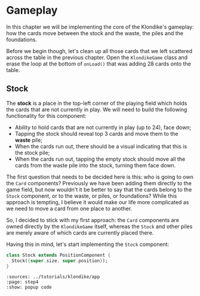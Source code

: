 # Gameplay

In this chapter we will be implementing the core of the Klondike's gameplay: how the cards move
between the stock and the waste, the piles and the foundations.

Before we begin though, let's clean up all those cards that we left scattered across the table in
the previous chapter. Open the `KlondikeGame` class and erase the loop at the bottom of `onLoad()`
that was adding 28 cards onto the table.


## Stock

The **stock** is a place in the top-left corner of the playing field which holds the cards that are
not currently in play. We will need to build the following functionality for this component:

- Ability to hold cards that are not currently in play (up to 24), face down;
- Tapping the stock should reveal top 3 cards and move them to the **waste** pile;
- When the cards run out, there should be a visual indicating that this is the stock pile;
- When the cards run out, tapping the empty stock should move all the cards from the waste pile
  into the stock, turning them face down.

The first question that needs to be decided here is this: who is going to own the `Card` components?
Previously we have been adding them directly to the game field, but now wouldn't it be better to
say that the cards belong to the `Stock` component, or to the waste, or piles, or foundations? While
this approach is tempting, I believe it would make our life more complicated as we need to move a
card from one place to another.

So, I decided to stick with my first approach: the `Card` components are owned directly by the
`KlondikeGame` itself, whereas the `Stock` and other piles are merely aware of which cards are
currently placed there.

Having this in mind, let's start implementing the `Stock` component:
```dart
class Stock extends PositionComponent {
  Stock({super.size, super.position});
}
```


```{flutter-app}
:sources: ../tutorials/klondike/app
:page: step4
:show: popup code
```
